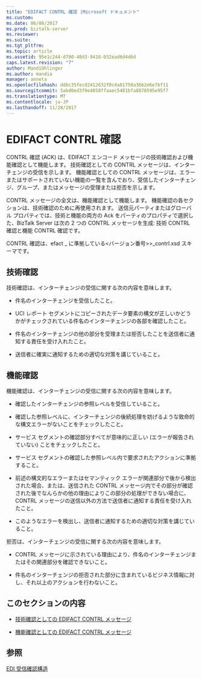 ```yaml
---
title: "EDIFACT CONTRL 確認 |Microsoft ドキュメント"
ms.custom: 
ms.date: 06/08/2017
ms.prod: biztalk-server
ms.reviewer: 
ms.suite: 
ms.tgt_pltfrm: 
ms.topic: article
ms.assetid: 95e1c244-d700-48d3-9416-032ead6d4d6d
caps.latest.revision: "7"
author: MandiOhlinger
ms.author: mandia
manager: anneta
ms.openlocfilehash: ddbc35fecd2412632f0c4a81750a3662e6e7bf11
ms.sourcegitcommit: 5abd0ed3f9e4858ffaaec5481bfa8878595e95f7
ms.translationtype: MT
ms.contentlocale: ja-JP
ms.lasthandoff: 11/28/2017
---
```

# <a name="edifact-contrl-acknowledgment"></a>EDIFACT CONTRL 確認
CONTRL 確認 (ACK) は、EDIFACT エンコード メッセージの技術確認および機能確認として機能します。 技術確認としての CONTRL メッセージは、インターチェンジの受信を示します。 機能確認としての CONTRL メッセージは、エラーまたはサポートされていない機能の一覧を含んでおり、受信したインターチェンジ、グループ、またはメッセージの受理または拒否を示します。  
  
 CONTRL メッセージの全文は、機能確認として機能します。 機能確認の各セクションは、技術確認のために再使用されます。 送信元パーティまたはグローバル プロパティでは、技術と機能の両方の Ack をパーティのプロパティで選択した、BizTalk Server は次の 2 つの CONTRL メッセージを生成: 技術 CONTRL 確認と機能 CONTRL 確認です。  
  
 CONTRL 確認は、efact _ に準拠している\<バージョン番号\>>_contrl.xsd スキーマです。  
  
## <a name="technical-acknowledgement"></a>技術確認  
 技術確認は、インターチェンジの受信に関する次の内容を意味します。  
  
-   件名のインターチェンジを受信したこと。  
  
-   UCI レポート セグメントにコピーされたデータ要素の構文が正しいかどうかがチェックされている件名のインターチェンジの各部を確認したこと。  
  
-   件名のインターチェンジの他の部分を受理または拒否したことを送信者に通知する責任を受け入れたこと。  
  
-   送信者に確実に通知するための適切な対策を講じていること。  
  
## <a name="functional-acknowledgement"></a>機能確認  
 機能確認は、インターチェンジの受信に関する次の内容を意味します。  
  
-   確認したインターチェンジの参照レベルを受信していること。  
  
-   確認した参照レベルに、インターチェンジの後続処理を妨げるような致命的な構文エラーがないことをチェックしたこと。  
  
-   サービス セグメントの確認部分すべてが意味的に正しい (エラーが報告されていない) ことをチェックしたこと。  
  
-   サービス セグメントの確認した参照レベル内で要求されたアクションに準拠すること。  
  
-   前述の構文的なエラーまたはセマンティック エラーが関連部分で後から検出された場合、または、送信された CONTRL メッセージ内でその部分が確認された後でなんらかの他の理由によりこの部分の処理ができない場合に、CONTRL メッセージの送信以外の方法で送信者に通知する責任を受け入れたこと。  
  
-   このようなエラーを検出し、送信者に通知するための適切な対策を講じていること。  
  
 拒否は、インターチェンジの受信に関する次の内容を意味します。  
  
-   CONTRL メッセージに示されている理由により、件名のインターチェンジまたはその関連部分を確認できないこと。  
  
-   件名のインターチェンジの拒否された部分に含まれているビジネス情報に対し、それ以上のアクションを行わないこと。  
  
## <a name="in-this-section"></a>このセクションの内容  
  
-   [技術確認としての EDIFACT CONTRL メッセージ](../core/edifact-contrl-message-as-technical-acknowledgment.md)  
  
-   [機能確認としての EDIFACT CONTRL メッセージ](../core/edifact-contrl-message-as-functional-acknowledgment.md)  
  
## <a name="see-also"></a>参照  
 [EDI 受信確認構造](../core/edi-acknowledgment-structure.md)